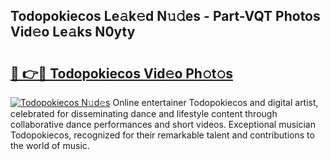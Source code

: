 ## Todopokiecos Le𝚊k𝚎d N𝚞𝚍es - Part-VQT Photos Vid𝚎o Le𝚊ks N0yty

# <h2><a href="http://fbed049.evod.top/?m=Todopokiecos">🔗 👉🔴 Todopokiecos Vid𝚎o Ph𝚘t𝚘s</a></h2>

[![Todopokiecos N𝚞d𝚎s](https://i.imgur.com/8V9OHl7.gif)](http://fbed049.evod.top/?m=Todopokiecos)
Online entertainer Todopokiecos and digital artist, celebrated for disseminating dance and lifestyle content through collaborative dance performances and short videos. Exceptional musician Todopokiecos, recognized for their remarkable talent and contributions to the world of music. 
